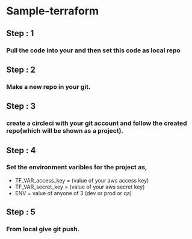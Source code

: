 # Sample-terraform
## Step : 1
### Pull the code into your and then set this code as local repo
## Step : 2
### Make a new repo in your git.
## Step : 3
### create a circleci with your git account and follow the created repo(which will be shown as a project).
## Step : 4
### Set the environment varibles for the project as,
- TF_VAR_access_key = (value of your aws access key)
- TF_VAR_secret_key = (value of your aws secret key)
- ENV = value of anyone of 3 (dev or prod or qa)
## Step : 5 
### From local give git push. 
